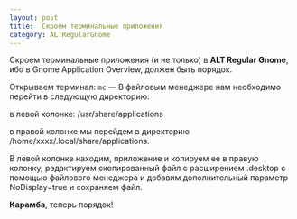 ```yaml
---
layout: post
title:  Скроем терминальные приложения
category: ALTRegularGnome
---
```


Скроем терминальные приложения (и не только) в **ALT Regular Gnome**, ибо в Gnome Application Overview, должен быть порядок.

Открываем терминал: `mc` — В файловым менеджере нам необходимо перейти в следующую директорию: 

в левой колонке: /usr/share/applications 

в правой колонке мы перейдем в директорию /home/xxxx/.local/share/applications. 

В левой колонке находим, приложение и копируем ее в правую колонку, редактируем скопированный файл с расширением .desktop с помощью файлового менеджера и добавим дополнительный параметр NoDisplay=true и сохраняем файл. 

**Карамба**, теперь порядок!